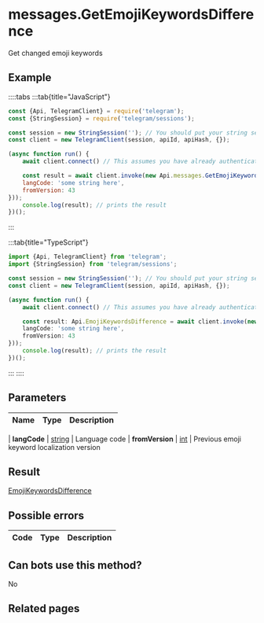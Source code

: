 # messages.GetEmojiKeywordsDifference

Get changed emoji keywords



## Example

::::tabs
:::tab{title="JavaScript"}
```js
const {Api, TelegramClient} = require('telegram');
const {StringSession} = require('telegram/sessions');

const session = new StringSession(''); // You should put your string session here
const client = new TelegramClient(session, apiId, apiHash, {});

(async function run() {
    await client.connect() // This assumes you have already authenticated with .start()

    const result = await client.invoke(new Api.messages.GetEmojiKeywordsDifference({
    langCode: 'some string here',
    fromVersion: 43
}));
    console.log(result); // prints the result
})();
```
:::

:::tab{title="TypeScript"}
```ts
import {Api, TelegramClient} from 'telegram';
import {StringSession} from 'telegram/sessions';

const session = new StringSession(''); // You should put your string session here
const client = new TelegramClient(session, apiId, apiHash, {});

(async function run() {
    await client.connect() // This assumes you have already authenticated with .start()

    const result: Api.EmojiKeywordsDifference = await client.invoke(new Api.messages.GetEmojiKeywordsDifference({
    langCode: 'some string here',
    fromVersion: 43
}));
    console.log(result); // prints the result
})();
```
:::
::::



## Parameters

| Name | Type | Description |
| :--: | ---- | ----------- |

| **langCode** | [string](https://core.telegram.org/type/string) | Language code 
| **fromVersion** | [int](https://core.telegram.org/type/int) | Previous emoji keyword localization version 


## Result

[EmojiKeywordsDifference](https://core.telegram.org/type/EmojiKeywordsDifference)



## Possible errors

| Code | Type | Description |
| :--: | ---- | ----------- |



## Can bots use this method?

No

## Related pages



